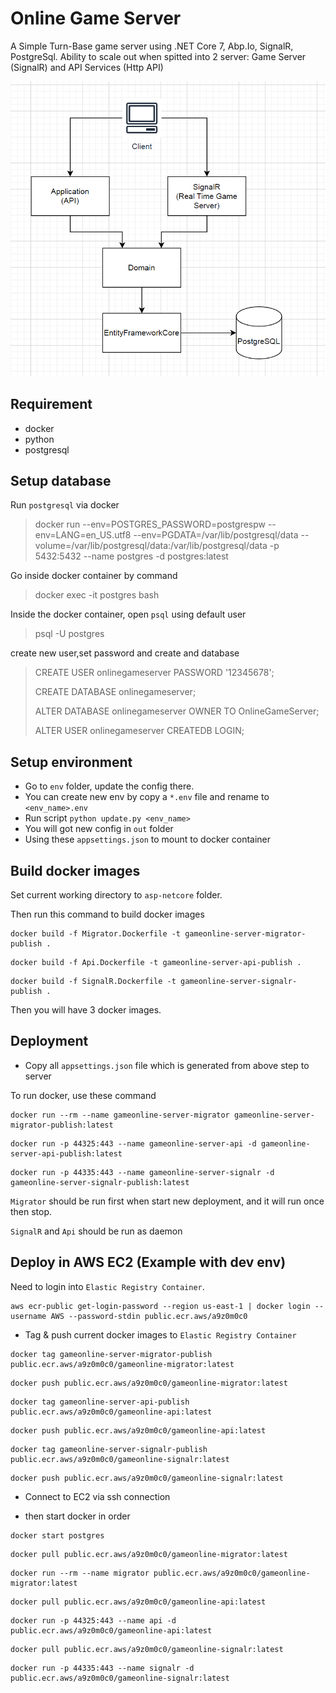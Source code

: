 # Online Game Server

A Simple Turn-Base game server using .NET Core 7, Abp.Io, SignalR, PostgreSql.
Ability to scale out when spitted into 2 server: Game Server (SignalR) and API Services (Http API)

![!docs/images/system_design.png](docs/images/system_design.png)

## Requirement
* docker
* python
* postgresql

## Setup database
Run `postgresql` via docker
> docker run --env=POSTGRES_PASSWORD=postgrespw --env=LANG=en_US.utf8 --env=PGDATA=/var/lib/postgresql/data --volume=/var/lib/postgresql/data:/var/lib/postgresql/data -p 5432:5432 --name postgres -d postgres:latest

Go inside docker container by command
> docker exec -it postgres bash

Inside the docker container, open `psql` using default user
> psql -U postgres

create new user,set password and create and database
> CREATE USER onlinegameserver PASSWORD '12345678';
>
> CREATE DATABASE onlinegameserver;
> 
> ALTER DATABASE onlinegameserver OWNER TO OnlineGameServer;
> 
> ALTER USER onlinegameserver CREATEDB LOGIN;

## Setup environment
* Go to `env` folder, update the config there.
* You can create new env by copy a `*.env` file and rename to `<env_name>.env`
* Run script `python update.py <env_name>`
* You will got new config in `out` folder
* Using these `appsettings.json` to mount to docker container

## Build docker images
Set current working directory to `asp-netcore` folder.

Then run this command to build docker images
```shell
docker build -f Migrator.Dockerfile -t gameonline-server-migrator-publish .
```
```shell
docker build -f Api.Dockerfile -t gameonline-server-api-publish .
```
```shell
docker build -f SignalR.Dockerfile -t gameonline-server-signalr-publish .
```

Then you will have 3 docker images.

## Deployment
* Copy all `appsettings.json` file which is generated from above step to server

To run docker, use these command

```shell
docker run --rm --name gameonline-server-migrator gameonline-server-migrator-publish:latest
```
```shell
docker run -p 44325:443 --name gameonline-server-api -d gameonline-server-api-publish:latest
```
```shell
docker run -p 44335:443 --name gameonline-server-signalr -d gameonline-server-signalr-publish:latest
```

`Migrator` should be run first when start new deployment, and it will run once then stop.

`SignalR` and `Api` should be run as daemon

## Deploy in AWS EC2 (Example with dev env)
Need to login into `Elastic Registry Container`.
```shell
aws ecr-public get-login-password --region us-east-1 | docker login --username AWS --password-stdin public.ecr.aws/a9z0m0c0
```

* Tag & push current docker images to `Elastic Registry Container`
```shell
docker tag gameonline-server-migrator-publish public.ecr.aws/a9z0m0c0/gameonline-migrator:latest
```
```shell
docker push public.ecr.aws/a9z0m0c0/gameonline-migrator:latest
```
```shell
docker tag gameonline-server-api-publish public.ecr.aws/a9z0m0c0/gameonline-api:latest
```
```shell
docker push public.ecr.aws/a9z0m0c0/gameonline-api:latest
```
```shell
docker tag gameonline-server-signalr-publish public.ecr.aws/a9z0m0c0/gameonline-signalr:latest
```
```shell
docker push public.ecr.aws/a9z0m0c0/gameonline-signalr:latest
```
* Connect to EC2 via ssh connection

* then start docker in order

```shell 
docker start postgres 
```
```shell
docker pull public.ecr.aws/a9z0m0c0/gameonline-migrator:latest
```
```shell
docker run --rm --name migrator public.ecr.aws/a9z0m0c0/gameonline-migrator:latest
```
```shell
docker pull public.ecr.aws/a9z0m0c0/gameonline-api:latest
```
```shell
docker run -p 44325:443 --name api -d public.ecr.aws/a9z0m0c0/gameonline-api:latest
```
```shell
docker pull public.ecr.aws/a9z0m0c0/gameonline-signalr:latest
```
```shell
docker run -p 44335:443 --name signalr -d public.ecr.aws/a9z0m0c0/gameonline-signalr:latest
```


